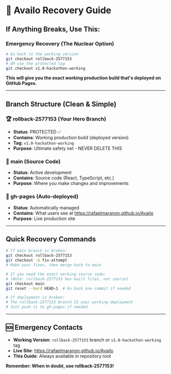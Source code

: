 # 🚨 Availo Recovery Guide

## If Anything Breaks, Use This:

### Emergency Recovery (The Nuclear Option)
```bash
# Go back to the working version
git checkout rollback-2577153
# OR use the protected tag
git checkout v1.0-hackathon-working
```

**This will give you the exact working production build that's deployed on GitHub Pages.**

---

## Branch Structure (Clean & Simple)

### 🏆 **rollback-2577153** (Your Hero Branch)
- **Status**: PROTECTED ✅ 
- **Contains**: Working production build (deployed version)
- **Tag**: `v1.0-hackathon-working`
- **Purpose**: Ultimate safety net - NEVER DELETE THIS

### 🔧 **main** (Source Code)
- **Status**: Active development
- **Contains**: Source code (React, TypeScript, etc.)
- **Purpose**: Where you make changes and improvements

### 🚀 **gh-pages** (Auto-deployed)
- **Status**: Automatically managed
- **Contains**: What users see at https://rafaelmaranon.github.io/Availo
- **Purpose**: Live production site

---

## Quick Recovery Commands

```bash
# If main branch is broken:
git checkout rollback-2577153
git checkout -b fix-attempt
# Make your fixes, then merge back to main

# If you need the exact working source code:
# (Note: rollback-2577153 has built files, not source)
git checkout main
git reset --hard HEAD~1  # Go back one commit if needed

# If deployment is broken:
# The rollback-2577153 branch IS your working deployment
# Just push it to gh-pages if needed
```

---

## 🆘 Emergency Contacts
- **Working Version**: `rollback-2577153` branch or `v1.0-hackathon-working` tag
- **Live Site**: https://rafaelmaranon.github.io/Availo
- **This Guide**: Always available in repository root

**Remember: When in doubt, use rollback-2577153!**
